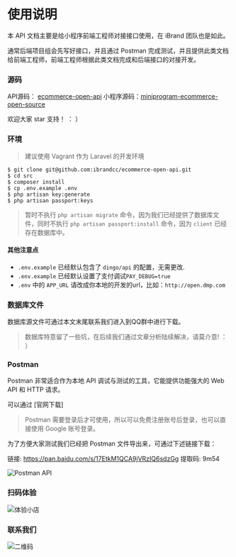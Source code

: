 # 使用说明

本 API 文档主要是给小程序前端工程师对接接口使用，在 iBrand 团队也是如此。

通常后端项目组会先写好接口，并且通过 Postman 完成测试，并且提供此类文档给前端工程师，前端工程师根据此类文档完成和后端接口的对接开发。

### 源码

API源码： [ecommerce-open-api](https://github.com/ibrandcc/ecommerce-open-api)
小程序源码：[miniprogram-ecommerce-open-source](https://github.com/ibrandcc/miniprogram-ecommerce-open-source)

欢迎大家 star 支持！ ： ）

### 环境

> 建议使用 Vagrant 作为 Laravel 的开发环境

```
$ git clone git@github.com:ibrandcc/ecommerce-open-api.git
$ cd src
$ composer install
$ cp .env.example .env
$ php artisan key:generate
$ php artisan passport:keys
```
> 暂时不执行 `php artisan migrate` 命令，因为我们已经提供了数据库文件，同时不执行 `php artisan passport:install` 命令，因为 `client` 已经存在数据库中。

#### 其他注意点

- `.env.example` 已经默认包含了 `dingo/api` 的配置，无需更改.
- `.env.example` 已经默认设置了支付调试`PAY_DEBUG=true`
- `.env` 中的 `APP_URL` 请改成你本地的开发的url，比如：`http://open.dmp.com`


### 数据库文件

数据库源文件可通过本文末尾联系我们进入到QQ群中进行下载。

> 数据库特意留了一些坑，在后续我们通过文章分析陆续解决，请莫介意!  ： ）

### Postman

Postman 非常适合作为本地 API 调试与测试的工具，它能提供功能强大的 Web API 和 HTTP 请求。

可以通过 [官网下载]

> Postman 需要登录后才可使用，所以可以免费注册账号后登录，也可以直接使用 Google 账号登录。

为了方便大家测试我们已经把 Postman 文件导出来，可通过下述链接下载：

链接: https://pan.baidu.com/s/17EtkM1QCA9jVRzIQ6sdzGg  提取码: 9m54

![Postman API](https://iyoyo.oss-cn-hangzhou.aliyuncs.com/post/postman/postman1.png)

### 扫码体验

![体验小店](https://iyoyo.oss-cn-hangzhou.aliyuncs.com/post/miniprogramcode/1.jpg)

### 联系我们

![二维码](https://iyoyo.oss-cn-hangzhou.aliyuncs.com/post/%E4%BA%8C%E7%BB%B4%E7%A0%81.jpg)